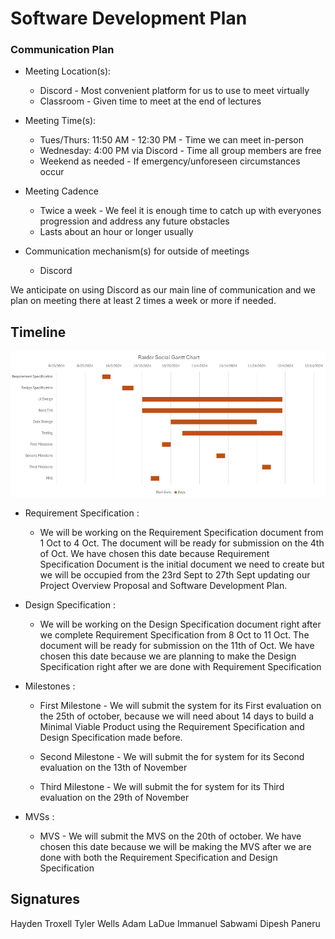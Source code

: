 # Software Development Plan

### Communication Plan
* Meeting Location(s):
  - Discord - Most convenient platform for us to use to meet virtually
  - Classroom - Given time to meet at the end of lectures
* Meeting Time(s):
  - Tues/Thurs: 11:50 AM - 12:30 PM - Time we can meet in-person
  - Wednesday: 4:00 PM via Discord - Time all group members are free
  - Weekend as needed - If emergency/unforeseen circumstances occur 
* Meeting Cadence
  - Twice a week - We feel it is enough time to catch up with everyones progression and address any future obstacles
  - Lasts about an hour or longer usually 

* Communication mechanism(s) for outside of meetings
  - Discord

We anticipate on using Discord as our main line of communication and we plan on meeting there at least 2 times a week or more if needed.

## Timeline


![gantt](../assets/Gantt-Chart.png)

  

  * Requirement Specification : 
    - We will be working on the Requirement Specification document from 1 Oct to 4 Oct. The document will be ready for submission on the 4th of Oct. We have chosen this date because Requirement Specification Document is the initial document we need to create but we will be occupied from the 23rd Sept to 27th Sept updating our Project Overview Proposal and Software Development Plan. 

  * Design Specification : 
    -  We will be working on the Design Specification document right after we complete Requirement Specification from 8 Oct to 11 Oct. The document will be ready for submission on the 11th of Oct. We have chosen this date because we are planning to make the Design Specification right after we are done with Requirement Specification

  * Milestones : 
    - First Milestone - We will submit the system for its First evaluation on the 25th of october, because we will need about 14 days to build a Minimal Viable Product using the Requirement Specification and Design Specification made before.

    - Second Milestone - We will submit the for system for its Second evaluation on the 13th of November 
    - Third Milestone - We will submit the for system for its Third evaluation on the 29th of November 

  * MVSs :
    - MVS - We will submit the MVS on the 20th of october. We have chosen this date because we will be making the MVS after we are done with both the Requirement Specification and Design Specification
  
  
  

## Signatures
Hayden Troxell
Tyler Wells
Adam LaDue
Immanuel Sabwami
Dipesh Paneru
